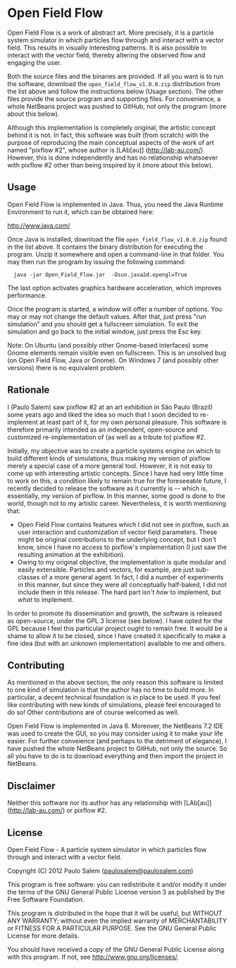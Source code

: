 Open Field Flow
===============

Open Field Flow is a work of abstract art. More precisely, it is a particle system simulator in 
which particles flow through and interact with a vector field. This results in visually interesting patterns.
It is also possible to interact with the vector field, thereby altering the observed flow and engaging the user.

Both the source files and the binaries are provided. If all you want is to run the software, download the
`open_field_flow_v1.0.0.zip` distribution from the list above and follow the instructions below (Usage section).
The other files provide the source program and supporting files. For convenience, a whole NetBeans project
was pushed to GitHub, not only the program (more about this below).

Although this implementation is completely  original, the artistic concept behind it is not. In fact, 
this software was built (from scratch) with the purpose of reproducing the main conceptual aspects of the work of art 
named "pixflow #2", whose author is [LAb\[au\]] (http://lab-au.com/). However, this is done independently and has 
no relationship whatsoever with pixflow #2 other than being inspired by it (more about this below).


Usage
-----

Open Field Flow is implemented in Java. Thus, you need the Java Runtime Environment to run it, which can be 
obtained here: 

   http://www.java.com/

Once Java is installed, download the file `open_field_flow_v1.0.0.zip` found in the list above. It contains the binary 
distribution for executing the program. Unzip it somewhere and open a command-line in that folder.
You may then run the program by issuing the following command:

  ```shell
    java -jar Open_Field_Flow.jar  -Dsun.java2d.opengl=True
  ```
  
The last option activates graphics hardware acceleration, which improves performance.

Once the program is started, a window will offer a number of options. You may or may not change the default values. 
After that, just press "run simulation" and you should get a fullscreen simulation. To exit the simulation and go 
back to the initial window, just press the Esc key.

Note: On Ubuntu (and possibly other Gnome-based interfaces) some Gnome elements remain visible even on fullscreen.
This is an unsolved bug (on Open Field Flow, Java or Gnome). On Windows 7 (and possibly other versions) 
there is no equivalent problem.


Rationale
----------

I (Paulo Salem) saw pixflow #2 at an art exhibition in São Paulo (Brazil) some years ago and liked the idea so much that I 
soon decided to re-implement at least part of it, for my own personal pleasure. This software is therefore 
primarily intended as an independent, open-source and customized re-implementation of (as well as a tribute to) 
pixflow #2.

Initially, my objective was to create a particle systems engine on which to build different kinds 
of simulations, thus making my version of pixflow merely a special case of a more general tool. However, it is not easy
to come up with interesting artistic concepts. Since I have had very little time to work on this, a condition likely
to remain true for the foreseeable future, I recently decided to release the software as it currently is -- which is, essentially,
my version of pixflow. In this manner, some good is done to the world, though not to my artistic career. 
Nevertheless, it is worth mentioning that:

  * Open Field Flow contains features which I did not see in pixflow, such as user interaction and customization of vector field 
    parameters. These might be original contributions to the underlying concept, but I don't know, since I have no access
    to pixflow's implementation (I just saw the resulting animation at the exhibition).
  * Owing to my original objective, the implementation is quite modular and easily extensible. Particles and vectors,
    for example, are just sub-classes of a more general agent. In fact, I did a number of experiments in this manner,
    but since they were all conceptually half-baked, I did not include them in this release. The hard part
    isn't _how_ to implement, but _what_ to implement.

In order to promote its dissemination and growth, the software is released as open-source, under the GPL 3 license 
(see below). I have opted for the GPL because I feel this particular project ought to remain free. It would be a shame 
to allow it to be closed, since I have created it specifically to make a fine idea (but with an unknown implementation) 
available to me and others.


Contributing
------------
  
As mentioned in the above section, the only reason this software is limited to one kind of simulation is
that the author has no time to build more. In particular, a decent technical foundation is in place
to be used. If you feel like contributing with new kinds of simulations, please feel encouraged to do
so! Other contributions are of course welcomed as well. 

Open Field Flow is implemented in Java 6. Moreover, the NetBeans 7.2 IDE was used to create the GUI, 
so you may consider using it to make your life easier. For further conveience (and perhaps to the detriment of elegance), 
I have pushed the whole NetBeans project to GitHub, not only the source. So all you have to do is to 
download everything and then import the project in NetBeans.


Disclaimer
---------

Neither this software nor its author has any relationship with [LAb\[au\]] (http://lab-au.com/)
or pixflow #2.


License
-------

Open Field Flow - A particle system simulator in which particles 
flow through  and interact with a vector field.
 
Copyright (C) 2012  Paulo Salem (paulosalem@paulosalem.com)

 
This program is free software: you can redistribute it and/or modify
it under the terms of the GNU General Public License version 3 
as published by the Free Software Foundation.

This program is distributed in the hope that it will be useful,
but WITHOUT ANY WARRANTY; without even the implied warranty of
MERCHANTABILITY or FITNESS FOR A PARTICULAR PURPOSE.  See the
GNU General Public License for more details.

You should have received a copy of the GNU General Public License
along with this program.  If not, see <http://www.gnu.org/licenses/>.


